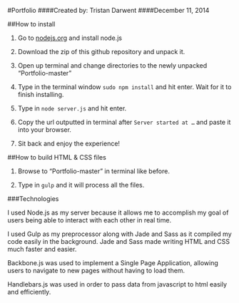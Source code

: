 #Portfolio
####Created by: Tristan Darwent
####December 11, 2014 

##How to install

1. Go to [nodejs.org](nodejs.org) and install node.js

2. Download the zip of this github repository and unpack it.

3. Open up terminal and change directories to the newly unpacked “Portfolio-master”

4. Type in the terminal window ```sudo npm install``` and hit enter. Wait for it to finish installing.

5. Type in ```node server.js``` and hit enter.

6. Copy the url outputted in terminal after ```Server started at …``` and paste it into your browser.

7. Sit back and enjoy the experience!

##How to build HTML & CSS files

1. Browse to “Portfolio-master” in terminal like before.

2. Type in ```gulp``` and it will process all the files.

###Technologies

I used Node.js as my server because it allows me to accomplish my goal of users being able to interact with each other in real time.

I used Gulp as my preprocessor along with Jade and Sass as it compiled my code easily in the background. Jade and Sass made writing HTML and CSS much faster and easier.

Backbone.js was used to implement a Single Page Application, allowing users to navigate to new pages without having to load them.

Handlebars.js was used in order to pass data from javascript to html easily and efficiently.
